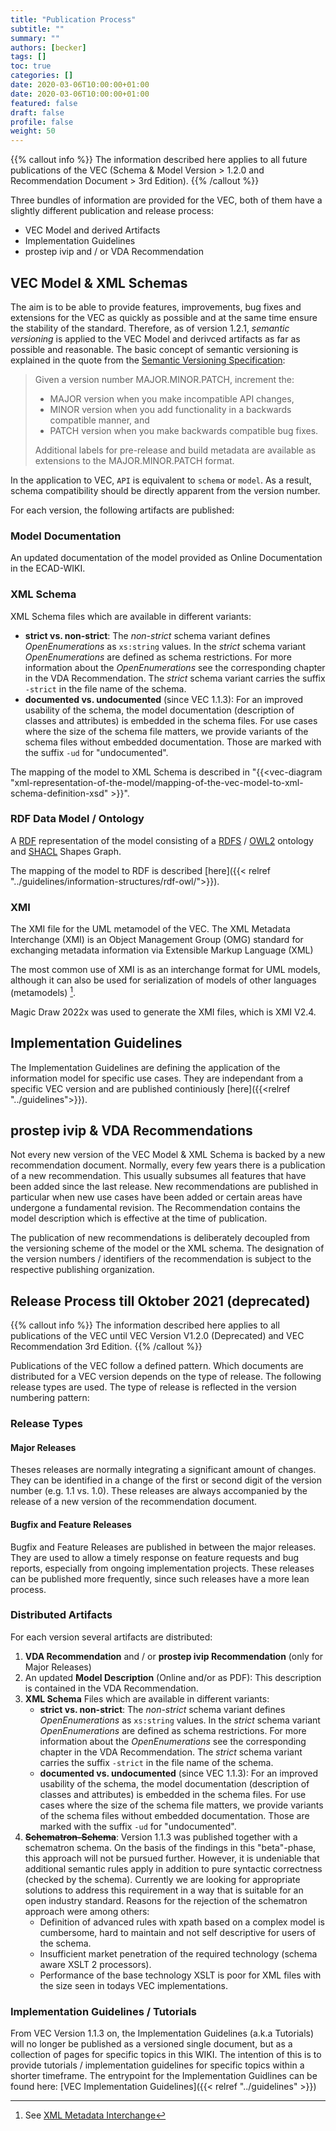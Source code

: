 ```yaml
---
title: "Publication Process"
subtitle: ""
summary: ""
authors: [becker]
tags: []
toc: true
categories: []
date: 2020-03-06T10:00:00+01:00
date: 2020-03-06T10:00:00+01:00
featured: false
draft: false
profile: false
weight: 50
---
```


{{% callout info %}}
The information described here applies to all future publications of the VEC (Schema & Model Version > 1.2.0 and Recommendation Document > 3rd Edition).
{{% /callout %}}

Three bundles of information are provided for the VEC, both of them have a slightly different publication and release process:

- VEC Model and derived Artifacts
- Implementation Guidelines
- prostep ivip and / or VDA Recommendation

## VEC Model & XML Schemas

The aim is to be able to provide features, improvements, bug fixes and extensions for the VEC as quickly as possible and at the same time ensure the stability of the standard.
Therefore, as of version 1.2.1, _semantic versioning_ is applied to the VEC Model and derivced artifacts as far as possible and reasonable.
The basic concept of semantic versioning is explained in the quote from the [Semantic Versioning Specification](https://semver.org):

> Given a version number MAJOR.MINOR.PATCH, increment the:
>
> - MAJOR version when you make incompatible API changes,
> - MINOR version when you add functionality in a backwards compatible manner, and
> - PATCH version when you make backwards compatible bug fixes.
>
> Additional labels for pre-release and build metadata are available as extensions to the MAJOR.MINOR.PATCH format.

In the application to VEC, `API` is equivalent to `schema` or `model`. As a result, schema compatibility should be directly apparent from the version number.

For each version, the following artifacts are published:

### Model Documentation

An updated documentation of the model provided as Online Documentation in the ECAD-WIKI.

### XML Schema

XML Schema files which are available in different variants:

- **strict vs. non-strict**: The _non-strict_ schema variant defines _OpenEnumerations_ as `xs:string` values. In the _strict_ schema variant _OpenEnumerations_ are defined as schema restrictions. For more information about the _OpenEnumerations_ see the corresponding chapter in the VDA Recommendation. The _strict_ schema variant carries the suffix `-strict` in the file name of the schema.
- **documented vs. undocumented** (since VEC 1.1.3): For an improved usability of the schema, the model documentation (description of classes and attributes) is embedded in the schema files. For use cases where the size of the schema file matters, we provide variants of the schema files without embedded documentation. Those are marked with the suffix `-ud` for "undocumented".

The mapping of the model to XML Schema is described in "{{<vec-diagram "xml-representation-of-the-model/mapping-of-the-vec-model-to-xml-schema-definition-xsd" >}}".

### RDF Data Model / Ontology

A [RDF](https://www.w3.org/TR/rdf11-primer/) representation of the model consisting of a [RDFS](https://www.w3.org/TR/rdf-schema/) / [OWL2](https://www.w3.org/TR/owl2-overview/) ontology and [SHACL](https://www.w3.org/TR/shacl/) Shapes Graph. 

The mapping of the model to RDF is described [here]({{< relref "../guidelines/information-structures/rdf-owl/">}}).

### XMI

The XMI file for the UML metamodel of the VEC. The XML Metadata Interchange (XMI) is an Object Management Group (OMG) standard for exchanging metadata information via Extensible Markup Language (XML)

The most common use of XMI is as an interchange format for UML models, although it can also be used for serialization of models of other languages (metamodels) [^1].

[^1]: See [XML Metadata Interchange](https://en.wikipedia.org/wiki/XML_Metadata_Interchange)

Magic Draw 2022x was used to generate the XMI files, which is XMI V2.4.


## Implementation Guidelines 

The Implementation Guidelines are defining the application of the information model for specific use cases. They are independant from a specific VEC version and are published continiously [here]({{<relref "../guidelines">}}).

## prostep ivip & VDA Recommendations

Not every new version of the VEC Model & XML Schema is backed by a new recommendation document. Normally, every few years there is a publication of a new recommendation.
This usually subsumes all features that have been added since the last release. New recommendations are published in particular when new use cases have been added or certain areas have undergone a fundamental revision. The Recommendation contains the model description which is effective at the time of publication.

The publication of new recommendations is deliberately decoupled from the versioning scheme of the model or the XML schema. The designation of the version numbers / identifiers of the recommendation is subject to the respective publishing organization.

## Release Process till Oktober 2021 (deprecated)

{{% callout info %}}
The information described here applies to all publications of the VEC until VEC Version V1.2.0 (Deprecated) and VEC Recommendation 3rd Edition.
{{% /callout %}}

Publications of the VEC follow a defined pattern. Which documents are distributed for a VEC version depends on the type of release. The following release types are used. The type of release is reflected in the version numbering pattern:

### Release Types

#### Major Releases

Theses releases are normally integrating a significant amount of changes. They can be identified in a change of the first or second digit of the version number (e.g. 1.1 vs. 1.0). These releases are always accompanied by the release of a new version of the recommendation document.

#### Bugfix and Feature Releases

Bugfix and Feature Releases are published in between the major releases. They are used to allow a timely
response on feature requests and bug reports, especially from ongoing implementation projects. These releases
can be published more frequently, since such releases have a more lean process.

### Distributed Artifacts

For each version several artifacts are distributed:

1. **VDA Recommendation** and / or **prostep ivip Recommendation** (only for Major Releases)
2. An updated **Model Description** (Online and/or as PDF): This description is contained in the VDA Recommendation.
3. **XML Schema** Files which are available in different variants:
   - **strict vs. non-strict**: The _non-strict_ schema variant defines _OpenEnumerations_ as `xs:string` values. In the _strict_ schema variant _OpenEnumerations_ are defined as schema restrictions. For more information about the _OpenEnumerations_ see the corresponding chapter in the VDA Recommendation. The _strict_ schema variant carries the suffix `-strict` in the file name of the schema.
   - **documented vs. undocumented** (since VEC 1.1.3): For an improved usability of the schema, the model documentation (description of classes and attributes) is embedded in the schema files. For use cases where the size of the schema file matters, we provide variants of the schema files without embedded documentation. Those are marked with the suffix `-ud` for "undocumented".
4. ~~**Schematron-Schema**~~: Version 1.1.3 was published together with a schematron schema. On the basis of the findings in this "beta"-phase, this approach will not be pursued further. However, it is undeniable that additional semantic rules apply in addition to pure syntactic correctness (checked by the schema). Currently we are looking for appropriate solutions to address this requirement in a way that is suitable for an open industry standard. Reasons for the rejection of the schematron approach were among others:
   - Definition of advanced rules with xpath based on a complex model is cumbersome, hard to maintain and not self descriptive for users of the schema.
   - Insufficient market penetration of the required technology (schema aware XSLT 2 processors).
   - Performance of the base technology XSLT is poor for XML files with the size seen in todays VEC implementations.

### Implementation Guidelines / Tutorials

From VEC Version 1.1.3 on, the Implementation Guidelines (a.k.a Tutorials) will no longer be published as a versioned single document, but as a collection of pages for specific topics in this WIKI. The intention of this is to provide tutorials / implementation guidelines for specific topics within a shorter timeframe. The entrypoint for the Implementation Guidlines can be found here: [VEC Implementation Guidelines]({{< relref "../guidelines" >}})
